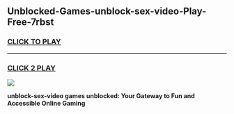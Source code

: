 
## Unblocked-Games-unblock-sex-video-Play-Free-7rbst
<h3>
<a href="https://premium76.site?title=unblock-sex-video&ref=12A">CLICK TO PLAY</a></h3>
<hr>

<h3>
<a href="https://premium76.site?title=unblock-sex-video&ref=12A">CLICK 2 PLAY</a>
  
</h3>

<a href="https://premium76.site?title=unblock-sex-video&ref=12A"><img src="https://clearcache.store/games.png"></a>


**unblock-sex-video games unblocked: Your Gateway to Fun and Accessible Online Gaming**
